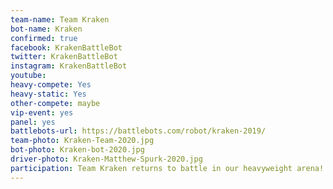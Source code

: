 ```yaml
---
team-name: Team Kraken
bot-name: Kraken
confirmed: true
facebook: KrakenBattleBot
twitter: KrakenBattleBot
instagram: KrakenBattleBot
youtube:
heavy-compete: Yes
heavy-static: Yes
other-compete: maybe
vip-event: yes
panel: yes
battlebots-url: https://battlebots.com/robot/kraken-2019/
team-photo: Kraken-Team-2020.jpg
bot-photo: Kraken-bot-2020.jpg
driver-photo: Kraken-Matthew-Spurk-2020.jpg
participation: Team Kraken returns to battle in our heavyweight arena! You can also see a Kraken on display, as well as hear from the team at a panel discussion or at our Ruckus VIP event!
---
```

